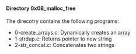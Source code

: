 #### Directory 0x0B_malloc_free
The direcotry contains the following programs:
* 0-create_arrays.c: Dynamically creates an array
* 1-strdup.c: Returns pointer to new string
* 2-str_concat.c: Concatenates two strings


